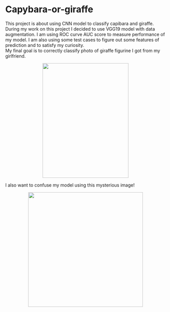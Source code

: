 # Capybara-or-giraffe
This project is about using CNN model to classify capibara and giraffe. During my work on this project I decided to use VGG19 model with data augmentation. I am using ROC curve AUC score to measure performance of my model. I am also using some test cases to figure out some features of prediction and to satisfy my curiosity.\
My final goal is to correctly classify photo of giraffe figurine I got from my girlfriend.
<p align="center">
  <img width="270" height="360" src="https://github.com/SzymonKaminski1/Capybara-or-giraffe/assets/116368901/ba3f2023-02d3-4cd8-baaf-c6732e7df42d">
</p>
I also want to confuse my model using this mysterious image!
<p align="center">
  <img width="360" height="360" src="https://github.com/SzymonKaminski1/Capybara-or-giraffe/assets/116368901/55496b57-b7ec-4398-a560-7faca04ee37c">
</p>
